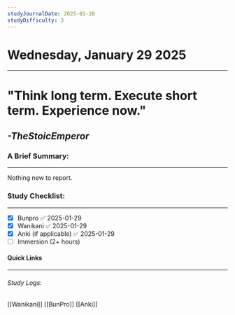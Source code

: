 ```yaml
---
studyJournalDate: 2025-01-28
studyDifficulty: 3
---
```


# Wednesday, January 29 2025
---
# "Think long term. Execute short term. Experience now."

## *-TheStoicEmperor*


### A Brief Summary:
---
Nothing new to report.

### Study Checklist:
---
- [x] Bunpro ✅ 2025-01-29
- [x] Wanikani ✅ 2025-01-29
- [x] Anki (if applicable) ✅ 2025-01-29
- [ ] Immersion (2+ hours)

#### Quick Links
---
###### Study Logs:
[[Wanikani]]
[[BunPro]]
[[Anki]]